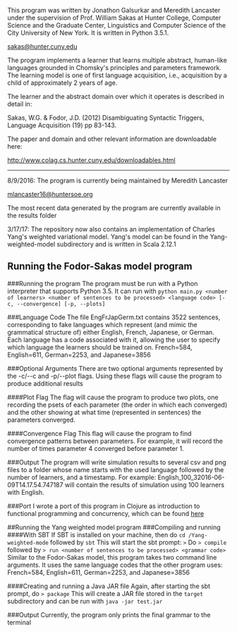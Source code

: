 This program was written by Jonathon Galsurkar and Meredith Lancaster under the supervision of Prof. William Sakas
at Hunter College, Computer Science and the Graduate Center, Linguistics and Computer Science of the City University
of New York. It is written in Python 3.5.1.

sakas@hunter.cuny.edu

The program implements a learner that learns multiple abstract, human-like languages grounded in Chomsky's principles
and parameters framework. The learning model is one of first language acquisition, i.e., acquisition by a child of approximately
2 years of age.

The learner and the abstract domain over which it operates is described in detail in:

Sakas, W.G. & Fodor, J.D. (2012) Disambiguating Syntactic Triggers, Language Acquisition (19) pp 83-143.

The paper and domain and other relevant information are downloadable here:

http://www.colag.cs.hunter.cuny.edu/downloadables.html

-----

8/9/2016: The program is currently being maintained by Meredith Lancaster

mlancaster16@huntersoe.org

The most recent data generated by the program are currently available in the results folder

3/17/17: The repository now also contains an implementation of Charles Yang's weighted variational model.
Yang's model can be found in the Yang-weighted-model subdirectory and is written in Scala 2.12.1

## Running the Fodor-Sakas model program
###Running the program
The program must be run with a Python interpreter that supports Python 3.5. It can run with
`python main.py <number of learners> <number of sentences to be processed> <language code> [-c, --convergence] [-p, --plots]`

###Language Code
The file EngFrJapGerm.txt contains 3522 sentences, corresponding to fake languages which represent (and mimic the grammatical structure of) either English, French, Japanese, or German. Each language has a code associated with it, allowing the user to specify which language the learners should be trained on. French=584, English=611, German=2253, and Japanese=3856

###Optional Arguments
There are two optional arguments represented by the -c/--c and -p/--plot flags. Using these flags will cause the program to produce additional results

####Plot Flag
The flag will cause the program to produce two plots, one recording the psets of each parameter (the order in which each converged) and the other showing at what time (represented in sentences) the parameters converged.

####Convergence Flag
This flag will cause the program to find convergence patterns between parameters. For example, it will record the number of times parameter 4 converged before parameter 1.

###Output
The program will write simulation results to several csv and png files to a folder whose name starts with the used language followed by the number of learners, and a timestamp. For example:
English_100_32016-06-09T14.17.54.747187 will contain the results of simulation using 100 learners with English.

###Port
I wrote a port of this program in Clojure as introduction to functional programming and concurrency, which can be found [here](https://github.com/malancas/Language-Acquisition)

##Running the Yang weighted model program
###Compiling and running
####With SBT
If SBT is installed on your machine, then do `cd /Yang-weighted-mode` followed by `sbt`
This will start the sbt prompt: `>`
Do `> compile` followed by `> run <number of sentences to be processed> <grammar code>`
Similar to the Fodor-Sakas model, this program takes two command line arguments. It uses the same language codes that the other program uses: French=584, English=611, German=2253, and Japanese=3856

####Creating and running a Java JAR file
Again, after starting the sbt prompt, do `> package`
This will create a JAR file stored in the `target` subdirectory and can be run with `java -jar test.jar`

###Output
Currently, the program only prints the final grammar to the terminal